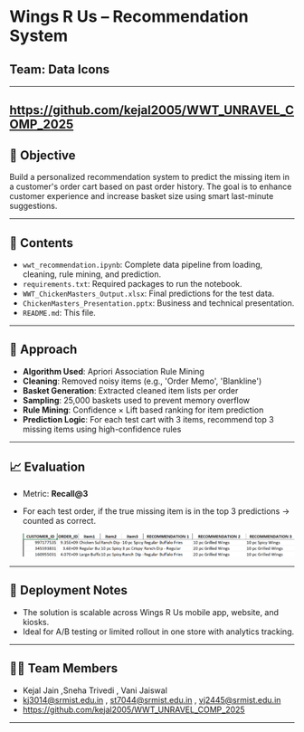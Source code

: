 
# Wings R Us – Recommendation System
## Team: Data Icons
---
https://github.com/kejal2005/WWT_UNRAVEL_COMP_2025
---

## 📌 Objective
Build a personalized recommendation system to predict the missing item in a customer's order cart based on past order history. The goal is to enhance customer experience and increase basket size using smart last-minute suggestions.

---

## 📂 Contents

- `wwt_recommendation.ipynb`: Complete data pipeline from loading, cleaning, rule mining, and prediction.
- `requirements.txt`: Required packages to run the notebook.
- `WWT_ChickenMasters_Output.xlsx`: Final predictions for the test data.
- `ChickenMasters_Presentation.pptx`: Business and technical presentation.
- `README.md`: This file.

---

## 🧠 Approach

- **Algorithm Used**: Apriori Association Rule Mining
- **Cleaning**: Removed noisy items (e.g., 'Order Memo', 'Blankline')
- **Basket Generation**: Extracted cleaned item lists per order
- **Sampling**: 25,000 baskets used to prevent memory overflow
- **Rule Mining**: Confidence × Lift based ranking for item prediction
- **Prediction Logic**: For each test cart with 3 items, recommend top 3 missing items using high-confidence rules

---

## 📈 Evaluation

- Metric: **Recall@3**
- For each test order, if the true missing item is in the top 3 predictions → counted as correct.


  ![image alt](https://github.com/kejal2005/WWT_UNRAVEL_COMP_2025/blob/e7d4ed02facbc4dd4fa3d8ed9443079f831a140e/WWT_COMP%20OUTPUT.png)

---

## 🚀 Deployment Notes

- The solution is scalable across Wings R Us mobile app, website, and kiosks.
- Ideal for A/B testing or limited rollout in one store with analytics tracking.

---

## 👨‍💻 Team Members
- Kejal Jain ,Sneha Trivedi , Vani Jaiswal
- kj3014@srmist.edu.in , st7044@srmist.edu.in , vj2445@srmist.edu.in
- https://github.com/kejal2005/WWT_UNRAVEL_COMP_2025

---
